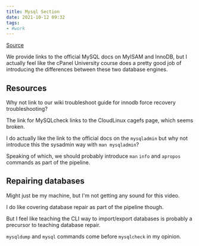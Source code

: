 ```yaml
---
title: Mysql Section
date: 2021-10-12 09:32
tags:
- #work
---
```


[Source](https://360.articulate.com/review/content/f0a5c639-0682-496b-9c9b-3fea57365bcd/review)

We provide links to the official MySQL docs on MyISAM and InnoDB, but I actually
feel like the cPanel University course does a pretty good job of introducing
the differences between these two database engines. 

## Resources

Why not link to our wiki troubleshoot guide for innodb force recovery
troubleshooting?

The link for MySQLcheck links to the CloudLinux cagefs page, which seems broken.

I do actually like the link to the official docs on the `mysqladmin` but why not
introduce this the sysadmin way with `man mysqladmin`? 

Speaking of which, we should probably introduce `man` `info` and `apropos`
commands as part of the pipeline.

## Repairing databases

Might just be my machine, but I'm not getting any sound for this video.

I do like covering database repair as part of the pipeline though. 

But I feel like teaching the CLI way to import/export databases is probably a
precursor to teaching database repair. 

`mysqldump` and `mysql` commands come before `mysqlcheck` in my opinion.

